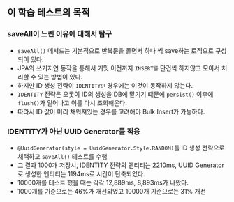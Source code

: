 ## 이 학습 테스트의 목적

### saveAll이 느린 이유에 대해서 탐구

- `saveAll()` 메서드는 기본적으로 반복문을 돌면서 하나 씩 save하는 로직으로 구성되어 있다.
- JPA의 쓰기지연 동작을 통해서 커밋 이전까지 `INSERT를` 단건씩 하지않고 모아서 처리할 수 있는 방법이 있다.
- 하지만 ID 생성 전략이 `IDENTITY인` 경우에는 이것이 동작하지 않는다.
- `IDENTITY` 전략은 오롯이 ID의 생성을 DB에 맡기기 떄문에 `persist()` 이후에 `flush()`가 일어나고 이를 다시 조회해온다.
- 따라서 ID 값이 미리 채워져있는 경우를 고려해야 Bulk Insert가 가능하다.

### IDENTITY가 아닌 UUID Generator를 적용

- `@UuidGenerator(style = UuidGenerator.Style.RANDOM)`를 ID 생성 전략으로 채택하고 `saveAll()` 테스트를 수행
- 그 결과 1000개 저장시, IDENTITY 전략의 엔티티는 2210ms, UUID Generator로 생성한 엔티티는 1194ms로 시간이 단축되었다.
- 10000개를 테스트 했을 때는 각각 12,889ms, 8,893ms가 나왔다.
- 1000개를 기준으로는 46%가 개선되었고 10000개 기준으로는 31% 개선